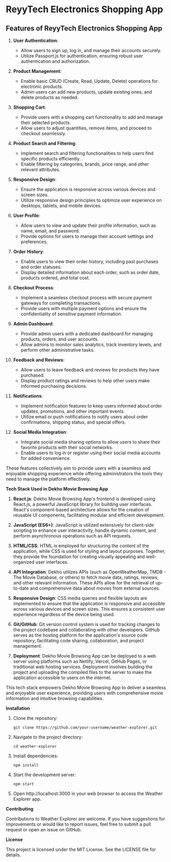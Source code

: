 <h1>ReyyTech Electronics Shopping App</h1>

<h2>Features of ReyyTech Electronics Shopping App</h2>

1. **User Authentication**: 
   - Allow users to sign up, log in, and manage their accounts securely.
   - Utilize Passport.js for authentication, ensuring robust user authentication and authorization.

2. **Product Management**:
   - Enable basic CRUD (Create, Read, Update, Delete) operations for electronic products.
   - Admin users can add new products, update existing ones, and delete products as needed.

3. **Shopping Cart**:
   - Provide users with a shopping cart functionality to add and manage their selected products.
   - Allow users to adjust quantities, remove items, and proceed to checkout seamlessly.

4. **Product Search and Filtering**:
   - Implement search and filtering functionalities to help users find specific products efficiently.
   - Enable filtering by categories, brands, price range, and other relevant attributes.

5. **Responsive Design**:
   - Ensure the application is responsive across various devices and screen sizes.
   - Utilize responsive design principles to optimize user experience on desktops, tablets, and mobile devices.

6. **User Profile**:
   - Allow users to view and update their profile information, such as name, email, and password.
   - Provide options for users to manage their account settings and preferences.

7. **Order History**:
   - Enable users to view their order history, including past purchases and order statuses.
   - Display detailed information about each order, such as order date, products ordered, and total cost.

8. **Checkout Process**:
   - Implement a seamless checkout process with secure payment gateways for completing transactions.
   - Provide users with multiple payment options and ensure the confidentiality of sensitive payment information.

9. **Admin Dashboard**:
   - Provide admin users with a dedicated dashboard for managing products, orders, and user accounts.
   - Allow admins to monitor sales analytics, track inventory levels, and perform other administrative tasks.

10. **Feedback and Reviews**:
    - Allow users to leave feedback and reviews for products they have purchased.
    - Display product ratings and reviews to help other users make informed purchasing decisions.

11. **Notifications**:
    - Implement notification features to keep users informed about order updates, promotions, and other important events.
    - Utilize email or push notifications to notify users about order confirmations, shipping status, and special offers.

12. **Social Media Integration**:
    - Integrate social media sharing options to allow users to share their favorite products with their social networks.
    - Enable users to log in or register using their social media accounts for added convenience.

These features collectively aim to provide users with a seamless and enjoyable shopping experience while offering administrators the tools they need to manage the platform effectively.

**Tech Stack Used in Dekho Movie Browsing App**

1. **React.js**: Dekho Movie Browsing App's frontend is developed using React.js, a powerful JavaScript library for building user interfaces. React's component-based architecture allows for the creation of reusable UI components, facilitating modular and efficient development.

2. **JavaScript (ES6+)**: JavaScript is utilized extensively for client-side scripting to enhance user interactivity, handle dynamic content, and perform asynchronous operations such as API requests.

3. **HTML/CSS**: HTML is employed for structuring the content of the application, while CSS is used for styling and layout purposes. Together, they provide the foundation for creating visually appealing and well-organized user interfaces.

4. **API Integration**: Dekho utilizes APIs (such as OpenWeatherMap, TMDB - The Movie Database, or others) to fetch movie data, ratings, reviews, and other relevant information. These APIs allow for the retrieval of up-to-date and comprehensive data about movies from external sources.

5. **Responsive Design**: CSS media queries and flexible layouts are implemented to ensure that the application is responsive and accessible across various devices and screen sizes. This ensures a consistent user experience regardless of the device being used.

6. **Git/GitHub**: Git version control system is used for tracking changes to the project codebase and collaborating with other developers. GitHub serves as the hosting platform for the application's source code repository, facilitating code sharing, collaboration, and project management.

7. **Deployment**: Dekho Movie Browsing App can be deployed to a web server using platforms such as Netlify, Vercel, GitHub Pages, or traditional web hosting services. Deployment involves building the project and uploading the compiled files to the server to make the application accessible to users on the internet.

This tech stack empowers Dekho Movie Browsing App to deliver a seamless and enjoyable user experience, providing users with comprehensive movie information and intuitive browsing capabilities.


  **Installation**

1. Clone the repository:
   ```
   git clone https://github.com/your-username/weather-explorer.git
   ```

2. Navigate to the project directory:
   ```
   cd weather-explorer
   ```

3. Install dependencies:
   ```
   npm install
   ```

4. Start the development server:
   ```
   npm start
   ```

5. Open http://localhost:3000 in your web browser to access the Weather Explorer app.

**Contributing**

Contributions to Weather Explorer are welcome. If you have suggestions for improvements or would like to report issues, feel free to submit a pull request or open an issue on GitHub.

**License**

This project is licensed under the MIT License. See the LICENSE file for details.
